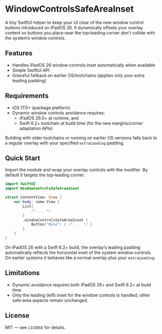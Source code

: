 # WindowControlsSafeAreaInset

A tiny SwiftUI helper to keep your UI clear of the new window control buttons introduced on iPadOS 26. It dynamically offsets your overlay content so buttons you place near the top‑leading corner don’t collide with the system’s window controls.

## Features
- Handles iPadOS 26 window controls inset automatically when available
- Simple SwiftUI API
- Graceful fallback on earlier OS/toolchains (applies only your extra leading padding)

## Requirements
- iOS 17.0+ (package platform)
- Dynamic window controls avoidance requires:
  - iPadOS 26.0+ at runtime, and
  - Swift 6.2+ toolchain at build time (for the new margins/corner adaptation APIs)

Building with older toolchains or running on earlier OS versions falls back to a regular overlay with your specified `extraLeading` padding.

## Quick Start
Import the module and wrap your overlay controls with the modifier. By default it targets the top‑leading corner.

```swift
import SwiftUI
import WindowControlsSafeAreaInset

struct ContentView: View {
    var body: some View {
        List{
            /* ... */
        }
        .windowControlsSafeAreaInset {
            Button("Done") { /* ... */ }
        }
    }
}
```

On iPadOS 26 with a Swift 6.2+ build, the overlay’s leading padding automatically reflects the horizontal inset of the system window controls. On earlier systems it behaves like a normal overlay plus your `extraLeading`.

## Limitations
- Dynamic avoidance requires both iPadOS 26+ and Swift 6.2+ at build time.
- Only the leading (left) inset for the window controls is handled; other safe‑area aspects remain unchanged.

## License
MIT — see `LICENSE` for details.


